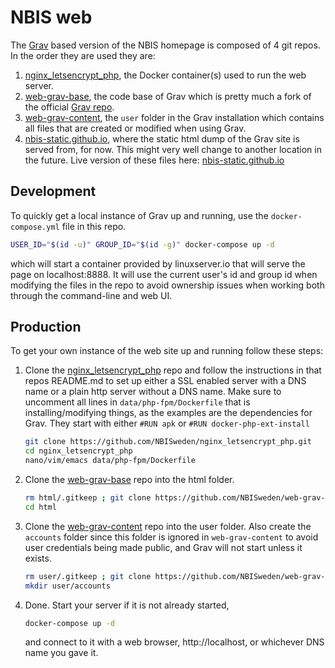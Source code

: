 # NBIS web

The [Grav](https://getgrav.org/) based version of the NBIS homepage is composed of 4 git repos. In the order they are used they are:

1. [nginx_letsencrypt_php](https://github.com/NBISweden/nginx_letsencrypt_php), the Docker container(s) used to run the web server.
1. [web-grav-base](https://github.com/NBISweden/web-grav-base), the code base of Grav which is pretty much a fork of the official [Grav repo](https://github.com/getgrav/grav). 
1. [web-grav-content](https://github.com/NBISweden/web-grav-content), the `user` folder in the Grav installation which contains all files that are created or modified when using Grav.
1. [nbis-static.github.io](https://github.com/nbis-static/nbis-static.github.io), where the static html dump of the Grav site is served from, for now. This might very well change to another location in the future. Live version of these files here: [nbis-static.github.io](https://nbis-static.github.io/)


## Development
To quickly get a local instance of Grav up and running, use the `docker-compose.yml` file in this repo.
```bash
USER_ID="$(id -u)" GROUP_ID="$(id -g)" docker-compose up -d
```

which will start a container provided by linuxserver.io that will serve the page on localhost:8888. It will use the current user's id and group id when modifying the files in the repo to avoid ownership issues when working both through the command-line and web UI.


## Production

To get your own instance of the web site up and running follow these steps:

1. Clone the [nginx_letsencrypt_php](https://github.com/NBISweden/nginx_letsencrypt_php) repo and follow the instructions in that repos README.md to set up either a SSL enabled server with a DNS name or a plain http server without a DNS name. Make sure to uncomment all lines in `data/php-fpm/Dockerfile` that is installing/modifying things, as the examples are the dependencies for Grav. They start with either `#RUN apk` or `#RUN docker-php-ext-install`
    ```bash
    git clone https://github.com/NBISweden/nginx_letsencrypt_php.git
    cd nginx_letsencrypt_php
    nano/vim/emacs data/php-fpm/Dockerfile
    ```

1. Clone the [web-grav-base](https://github.com/NBISweden/web-grav-base) repo into the html folder.
    ```bash
    rm html/.gitkeep ; git clone https://github.com/NBISweden/web-grav-base.git html
    cd html
    ````
    
1. Clone the [web-grav-content](https://github.com/NBISweden/web-grav-content) repo into the user folder. Also create the `accounts` folder since this folder is ignored in `web-grav-content` to avoid user credentials being made public, and Grav will not start unless it exists.
   ```bash
   rm user/.gitkeep ; git clone https://github.com/NBISweden/web-grav-content.git user
   mkdir user/accounts
   ```
   
1. Done. Start your server if it is not already started,
   ```bash
   docker-compose up -d
   ```
    and connect to it with a web browser, http://localhost, or whichever DNS name you gave it.
